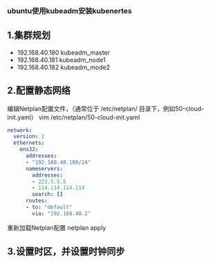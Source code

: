 ### ubuntu使用kubeadm安装kubenertes
## 1.集群规划
- 192.168.40.180 kubeadm_master 
- 192.168.40.181 kubeadm_node1
- 192.168.40.182 kubeadm_mode2
## 2.配置静态网络
编辑Netplan配置文件，（通常位于 /etc/netplan/ 目录下，例如50-cloud-init.yaml）
vim /etc/netplan/50-cloud-init.yaml
```yaml 
network:
  version: 2
  ethernets:
    ens32:
      addresses:
      - "192.168.40.180/24"
      nameservers:
        addresses:
        - 223.5.5.5
        - 114.114.114.114
        search: []
      routes:
      - to: "default"
        via: "192.168.40.2"
```
重新加载Netplan配置
netplan apply
## 3.设置时区，并设置时钟同步
```sh timedatectl set-timezone Asia/Shanghai
 
 
